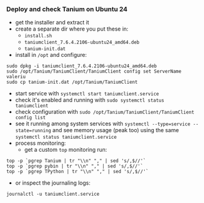 ### Deploy and check Tanium on Ubuntu 24

- get the installer and extract it
- create a separate dir where you put these in:
  - `install.sh`
  - `taniumclient_7.6.4.2106-ubuntu24_amd64.deb`
  - `tanium-init.dat`
- install in `/opt` and configure:
```
sudo dpkg -i taniumclient_7.6.4.2106-ubuntu24_amd64.deb
sudo /opt/Tanium/TaniumClient/TaniumClient config set ServerName valeriu
sudo cp tanium-init.dat /opt/Tanium/TaniumClient
```
- start service with `systemctl start taniumclient.service`
- check it's enabled and running  with `sudo systemctl status taniumclient`
- check configuration with `sudo /opt/Tanium/TaniumClient/TaniumClient config list`
- see it running among system services with `systemctl --type=service --state=running`
  and see memory usage (peak too) using the same `systemctl status taniumclient.service`
- process monitoring:
  - get a custom `top` monitoring run:
```
top -p `pgrep Tanium | tr "\\n" "," | sed 's/,$//'`
top -p `pgrep pybin | tr "\\n" "," | sed 's/,$//'`
top -p `pgrep TPython | tr "\\n" "," | sed 's/,$//'`
```
  - or inspect the journaling logs:
```
journalctl -u taniumclient.service
```
